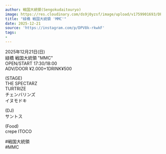 ```yaml
---
author: 戦国大統領(Sengokudaitouryo)
image: https://res.cloudinary.com/ds9j0yzsf/image/upload/v1759901693/DPV8k-rkwkF.jpg
title: "緑橋 戦国大統領 'MMC'"
date: 2025-12-21
source: 'https://instagram.com/p/DPV8k-rkwkF'
tags:
- 
---
```

2025年12月21日(日)<br>
緑橋 戦国大統領 "MMC"<br>
OPEN/START 17:30/18:00<br>
ADV/DOOR ¥2.000+1DRINK¥500

(STAGE)<br>
THE SPECTARZ<br>
TURTRIZE<br>
チェンバリンズ<br>
イヌモドキ

(DJ)<br>
サントス

(Food)<br>
crepe ITOCO

#戦国大統領<br>
#MMC